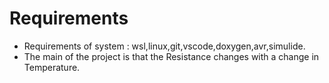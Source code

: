 # Requirements
* Requirements of system : wsl,linux,git,vscode,doxygen,avr,simulide.
* The main of the project is that the Resistance changes with a change in Temperature.

